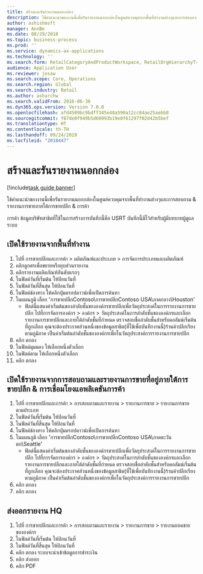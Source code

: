 ```yaml
---
title: สร้างและรันรายงานนอกกล่อง
description: ใช้คำแนะนำของงานนี้เพื่อรันรายงานนอกกล่องในศูนย์ควบคุมจากพื้นที่ทำงานต่างๆและการสอบถาม & รายงานการขายภายใต้การขายปลีก & การค้า
author: ashishmsft
manager: AnnBe
ms.date: 08/29/2018
ms.topic: business-process
ms.prod: ''
ms.service: dynamics-ax-applications
ms.technology: ''
ms.search.form: RetailCategoryAndProductWorkspace, RetailOrgHierarchyTreeLookup, SrsReportViewerForm
audience: Application User
ms.reviewer: josaw
ms.search.scope: Core, Operations
ms.search.region: Global
ms.search.industry: Retail
ms.author: asharchw
ms.search.validFrom: 2016-06-30
ms.dyn365.ops.version: Version 7.0.0
ms.openlocfilehash: afd4509bc9bdff345e48a590a12cc84ae25aebb8
ms.sourcegitcommit: f87de0f949b5d60993b19e0f61297f02d42b5bef
ms.translationtype: HT
ms.contentlocale: th-TH
ms.lasthandoff: 09/24/2019
ms.locfileid: "2018447"
---
```

# <a name="generate-and-run-out-of-box-reports"></a>สร้างและรันรายงานนอกกล่อง

[!include[task guide banner](../includes/task-guide-banner.md)]

ใช้คำแนะนำของงานนี้เพื่อรันรายงานนอกกล่องในศูนย์ควบคุมจากพื้นที่ทำงานต่างๆและการสอบถาม & รายงานการขายภายใต้การขายปลีก & การค้า



การค้า ข้อมูลบริษัทสาธิตที่ใช้ในการสร้างการบันทึกนี้คือ USRT  บันทึกนี้มีไว้สำหรับผู้มีบทบาทผู้ดูแลระบบ


## <a name="launch-reports-from-workspaces"></a>เปิดใช้รายงานจากพื้นที่ทำงาน
1. ไปที่ การขายปลีกและการค้า > ผลิตภัณฑ์และประเภท > การจัดการประเภทและผลิตภัณฑ์
2. คลิกลูกศรเพื่อขยายหรือยุบส่วนรายงาน 
3. คลิกรายงานผลิตภัณฑ์อันดับแรกๆ
4. ในฟิลด์วันที่เริ่มต้น ให้ป้อนวันที่
5. ในฟิลด์วันที่สิ้นสุด ให้ป้อนวันที่
6. ในฟิลด์ช่องทาง ให้คลิกปุ่มดรอปดาวน์เพื่อเปิดการค้นหา
7. ในแผนภูมิ เลือก 'การขายปลีกContoso\การขายปลีกContoso USA\ภาคกลาง\Houston'
    * ฟิลด์นี้แสดงค่าเริ่มต้นของลำดับชั้นขององค์กรขายปลีกเพื่อวัตถุประสงค์ในการรายงานการขายปลีก    ไปที่การจัดการองค์กร  > องค์กร > วัตถุประสงค์ในการลำดับชั้นขององค์กรและเลือกรายงานการขายปลีกและภายใต้ลำดับชั้นที่กำหนด ตรวจสอบชื่อลำดับชั้นสำหรับคอลัมน์เริ่มต้นที่ถูกเลือก คุณจะต้องประกาศส่วนหนึ่งของข้อมูลสาธิต(ที่ใช้เพื่อบันทึกงานนี้)ร้านค้าปลีกเรียงตามภูมิภาค เป็นค่าเริ่มต้นลำดับชั้นขององค์กรเพื่อในวัตถุประสงค์การรายงานการขายปลีก     
8. คลิก ตกลง
9. ในฟิลด์มุมมอง ให้เลือกหนึ่งตัวเลือก
10. ในฟิลด์ตาม ให้เลือกหนึ่งตัวเลือก
11. คลิก ตกลง

## <a name="launch-reports-from-the-inquiries-and-sales-reports-located-under-retail--commerce-app-link"></a>เปิดใช้รายงานจากการสอบถามและรายงานการขายที่อยู่ภายใต้การขายปลีก & การเชื่อมโยงแอพลิเคชันการค้า
1. ไปที่ การขายปลีกและการค้า > การสอบถามและรายงาน > รายงานการขาย > รายงานการขายตามประเภท
2. ในฟิลด์วันที่เริ่มต้น ให้ป้อนวันที่
3. ในฟิลด์วันที่สิ้นสุด ให้ป้อนวันที่
4. ในฟิลด์ช่องทาง ให้คลิกปุ่มดรอปดาวน์เพื่อเปิดการค้นหา
5. ในแผนภูมิ เลือก 'การขายปลีกContoso\การขายปลีกContoso USA\ภาคตะวันตก\Seattle'
    * ฟิลด์นี้แสดงค่าเริ่มต้นของลำดับชั้นขององค์กรขายปลีกเพื่อวัตถุประสงค์ในการรายงานการขายปลีก    ไปที่การจัดการองค์กร > องค์กร > วัตถุประสงค์ในการลำดับชั้นขององค์กรและเลือกรายงานการขายปลีกและภายใต้ลำดับชั้นที่กำหนด ตรวจสอบชื่อลำดับชั้นสำหรับคอลัมน์เริ่มต้นที่ถูกเลือก คุณจะต้องประกาศส่วนหนึ่งของข้อมูลสาธิต(ที่ใช้เพื่อบันทึกงานนี้)ร้านค้าปลีกเรียงตามภูมิภาค เป็นค่าเริ่มต้นลำดับชั้นขององค์กรเพื่อในวัตถุประสงค์การรายงานการขายปลีก     
6. คลิก ตกลง
7. คลิก ตกลง

## <a name="export-an-hq-reports"></a>ส่งออกรายงาน HQ
1. ไปที่ การขายปลีกและการค้า > การสอบถามและรายงาน > รายงานการขาย > รายงานยอดขายขององค์กร
2. ในฟิลด์วันที่เริ่มต้น ให้ป้อนวันที่
3. ในฟิลด์วันที่สิ้นสุด ให้ป้อนวันที่
4. คลิก ตกลง ระบบจะนำเข้าข้อมูลการชำระเงิน
5. คลิก ส่งออก
6. คลิก PDF

